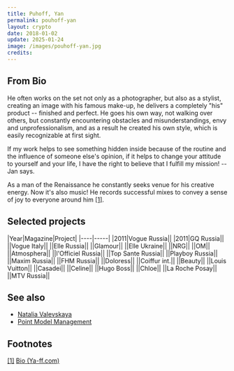 ```yaml
---
title: Puhoff, Yan
permalink: pouhoff-yan
layout: crypto
date: 2018-01-02
update: 2025-01-24
image: /images/pouhoff-yan.jpg
credits:
---
```


## From Bio

He often works on the set not only as a photographer, but also as a stylist, creating an image with his famous make-up, he delivers a completely "his" product -- finished and perfect.
He goes his own way, not walking over others, but constantly encountering obstacles and misunderstandings, envy and unprofessionalism, and as a result he created his own style, which is easily recognizable at first sight.

If my work helps to see something hidden inside because of the routine and the influence of someone else's opinion, if it helps to change your attitude to yourself and your life, I have the right to believe that I fulfill my mission! -- Jan says.

As a man of the Renaissance he constantly seeks venue for his creative energy. Now it's also music! He records successful mixes to convey a sense of joy to everyone around him <span id="a1">[\[1\]](#f1)</span>.

## Selected projects

|Year|Magazine|Project|
|----|-----|
|2011|Vogue Russia||
|2011|GQ Russia||
||Vogue Italy||
||Elle Russia||
||Glamour||
||Elle Ukraine||
||NRG||
||OM||
||Atmosphera||
||l'Officiel Russia||
||Top Sante Russia||
||Playboy Russia||
||Maxim Russia||
||FHM Russia||
||Doloress||
||Coiffur int.||
||Beauty||
||Louis Vuitton||
||Casadei||
||Celine||
||Hugo Boss||
||Chloe||
||La Roche Posay||
||MTV Russia||

## See also

+ [Natalia Valevskaya](valevskaya-natalia)
+ [Point Model Management](point-mdel-management)

## Footnotes

[[1]](#a1) <span id="f1"></span> [Bio (Ya-ff.com)](https://www.ya-ff.com/bio)
